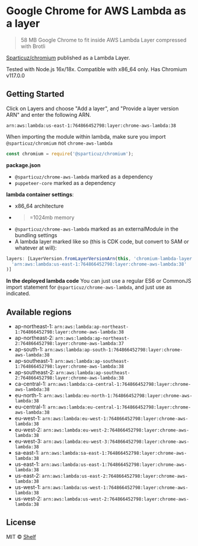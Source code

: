 # Google Chrome for AWS Lambda as a layer

> 58 MB Google Chrome to fit inside AWS Lambda Layer compressed with Brotli

[Sparticuz/chromium](https://github.com/Sparticuz/chromium) published as a Lambda Layer.

Tested with Node.js 16x/18x. Compatible with x86_64 only. Has Chromium v117.0.0

## Getting Started

Click on Layers and choose "Add a layer", and "Provide a layer version
ARN" and enter the following ARN.

```
arn:aws:lambda:us-east-1:764866452798:layer:chrome-aws-lambda:38
```

When importing the module within lambda, make sure you import `@sparticuz/chromium` not `chrome-aws-lambda`

```js
const chromium = require('@sparticuz/chromium');
```

**package.json**

- `@sparticuz/chrome-aws-lambda` marked as a dependency
- `puppeteer-core` marked as a dependency

**lambda container settings**:

- x86_64 architecture
- > =1024mb memory
- `@sparticuz/chrome-aws-lambda` marked as an externalModule in the bundling settings
- A lambda layer marked like so (this is CDK code, but convert to SAM or whatever at will):

```ts
layers: [LayerVersion.fromLayerVersionArn(this, 'chromium-lambda-layer',
  'arn:aws:lambda:us-east-1:764866452798:layer:chrome-aws-lambda:38'
)]
```

**In the deployed lambda code**
You can just use a regular ES6 or CommonJS import statement for `@sparticuz/chrome-aws-lambda`, and just use as
indicated.

## Available regions

* ap-northeast-1: `arn:aws:lambda:ap-northeast-1:764866452798:layer:chrome-aws-lambda:38`
* ap-northeast-2: `arn:aws:lambda:ap-northeast-2:764866452798:layer:chrome-aws-lambda:37`
* ap-south-1: `arn:aws:lambda:ap-south-1:764866452798:layer:chrome-aws-lambda:38`
* ap-southeast-1: `arn:aws:lambda:ap-southeast-1:764866452798:layer:chrome-aws-lambda:38`
* ap-southeast-2: `arn:aws:lambda:ap-southeast-2:764866452798:layer:chrome-aws-lambda:38`
* ca-central-1: `arn:aws:lambda:ca-central-1:764866452798:layer:chrome-aws-lambda:38`
* eu-north-1: `arn:aws:lambda:eu-north-1:764866452798:layer:chrome-aws-lambda:38`
* eu-central-1: `arn:aws:lambda:eu-central-1:764866452798:layer:chrome-aws-lambda:38`
* eu-west-1: `arn:aws:lambda:eu-west-1:764866452798:layer:chrome-aws-lambda:38`
* eu-west-2: `arn:aws:lambda:eu-west-2:764866452798:layer:chrome-aws-lambda:38`
* eu-west-3: `arn:aws:lambda:eu-west-3:764866452798:layer:chrome-aws-lambda:38`
* sa-east-1: `arn:aws:lambda:sa-east-1:764866452798:layer:chrome-aws-lambda:38`
* us-east-1: `arn:aws:lambda:us-east-1:764866452798:layer:chrome-aws-lambda:38`
* us-east-2: `arn:aws:lambda:us-east-2:764866452798:layer:chrome-aws-lambda:38`
* us-west-1: `arn:aws:lambda:us-west-1:764866452798:layer:chrome-aws-lambda:38`
* us-west-2: `arn:aws:lambda:us-west-2:764866452798:layer:chrome-aws-lambda:38`

## License

MIT © [Shelf](https://shelf.io)
